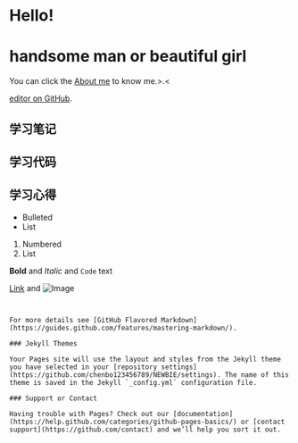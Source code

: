 # Hello!
# handsome man or beautiful girl


You can click the [About me](https://github.com/chenbo123456789/NEWBIE/edit/master/README.md) to know me.>.<



[editor on GitHub](https://github.com/chenbo123456789/NEWBIE/edit/master/README.md).

## 学习笔记
## 学习代码
## 学习心得

- Bulleted
- List

1. Numbered
2. List

**Bold** and _Italic_ and `Code` text

[Link](url) and ![Image](src)
```


For more details see [GitHub Flavored Markdown](https://guides.github.com/features/mastering-markdown/).

### Jekyll Themes

Your Pages site will use the layout and styles from the Jekyll theme you have selected in your [repository settings](https://github.com/chenbo123456789/NEWBIE/settings). The name of this theme is saved in the Jekyll `_config.yml` configuration file.

### Support or Contact

Having trouble with Pages? Check out our [documentation](https://help.github.com/categories/github-pages-basics/) or [contact support](https://github.com/contact) and we’ll help you sort it out.
